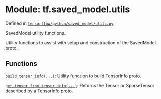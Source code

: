 <div itemscope itemtype="http://developers.google.com/ReferenceObject">
<meta itemprop="name" content="tf.saved_model.utils" />
</div>

# Module: tf.saved_model.utils



Defined in [`tensorflow/python/saved_model/utils.py`](https://www.tensorflow.org/code/tensorflow/python/saved_model/utils.py).

SavedModel utility functions.

Utility functions to assist with setup and construction of the SavedModel proto.

## Functions

[`build_tensor_info(...)`](../../tf/saved_model/utils/build_tensor_info.md): Utility function to build TensorInfo proto.

[`get_tensor_from_tensor_info(...)`](../../tf/saved_model/utils/get_tensor_from_tensor_info.md): Returns the Tensor or SparseTensor described by a TensorInfo proto.

